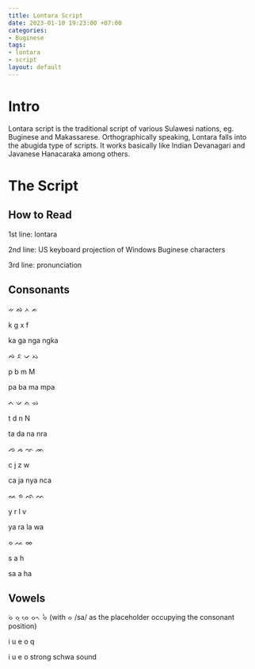 ```yaml
---
title: Lontara Script
date: 2023-01-10 19:23:00 +07:00
categories:
- Buginese
tags:
- lontara
- script
layout: default
---
```


# Intro

Lontara script is the traditional script of various Sulawesi nations, eg. Buginese and Makassarese. Orthographically speaking, Lontara falls into the abugida type of scripts. It works basically like Indian Devanagari and Javanese Hanacaraka among others.

# The Script

## How to Read

1st line: lontara

2nd line: US keyboard projection of Windows Buginese characters

3rd line: pronunciation

## Consonants

ᨀ  ᨁ  ᨂ   ᨃ

k  g  x   f

ka ga nga ngka

ᨄ  ᨅ  ᨆ  ᨇ

p  b  m  M

pa ba ma mpa

ᨈ  ᨉ  ᨊ  ᨋ

t  d  n  N

ta da na nra

ᨌ  ᨍ  ᨎ  ᨏ

c  j  z   w

ca ja nya nca

ᨐ ᨑ  ᨒ ᨓ

y  r  l  v

ya ra la wa

ᨔ  ᨕ ᨖ

s  a h

sa a ha

## Vowels

ᨔᨗ ᨔᨘ ᨔᨙ ᨔᨚ  ᨔᨛ (with ᨔ /sa/ as the placeholder occupying the consonant position)

i u e o  q

i u e o  strong schwa sound